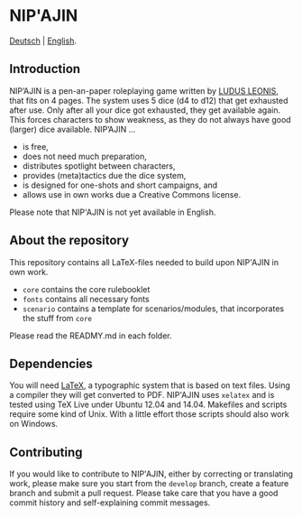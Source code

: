 # NIP'AJIN

[Deutsch](README.md) | [English](README.en.md).

## Introduction

NIP’AJIN is a pen-an-paper roleplaying game written by [LUDUS LEONIS](http://ludus-leonis.com/nipajin), that fits on 4 pages. The system uses 5 dice (d4 to d12) that get exhausted after use. Only after all your dice got exhausted, they get available again. This forces characters to show weakness, as they do not always have good (larger) dice available. NIP’AJIN ...

* is free,
* does not need much preparation,
* distributes spotlight between characters,
* provides (meta)tactics due the dice system,
* is designed for one-shots and short campaigns, and
* allows use in own works due a Creative Commons license.

Please note that NIP'AJIN is not yet available in English.

## About the repository

This repository contains all LaTeX-files needed to build upon NIP'AJIN in own work.

* `core` contains the core rulebooklet
* `fonts` contains all necessary fonts
* `scenario` contains a template for scenarios/modules, that incorporates the stuff from `core`

Please read the READMY.md in each folder.

## Dependencies

You will need [LaTeX](www.latex-project.org), a typographic system that is based on text files. Using a compiler they will get converted to PDF. NIP'AJIN uses `xelatex` and is tested using TeX Live under Ubuntu 12.04 and 14.04. Makefiles and scripts require some kind of Unix. With a little effort those scripts should also work on Windows.

## Contributing

If you would like to contribute to NIP'AJIN, either by correcting or translating work, please make sure you start from the `develop` branch, create a feature branch and submit a pull request. Please take care that you have a good commit history and self-explaining commit messages.
